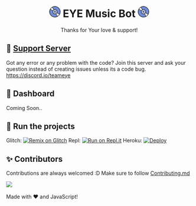 <h1 align="center"><img src="./assets/logo.gif" width="30px"> EYE Music Bot <img src="./assets/logo.gif" width="30px"></h1>
<p align="center">Thanks for Your love & support!</p>


## 📝 [Support Server](https://discord.io/teameye)

Got any error or any problem with the code? Join this server and ask your question instead of creating issues unless its a code bug. https://discord.io/teameye

## 📸 Dashboard

Coming Soon..

## 💨 Run the projects

Glitch: [![Remix on Glitch](https://cdn.glitch.com/2703baf2-b643-4da7-ab91-7ee2a2d00b5b%2Fremix-button.svg)](https://glitch.com/edit/#!/import/github/alonefx/EYE-Music)
Repl: [![Run on Repl.it](https://repl.it/badge/github/SudhanPlayz/Discord-MusicBot)](https://repl.it/github/alonefx/EYE-Music)
Heroku: [![Deploy](https://www.herokucdn.com/deploy/button.svg)](https://heroku.com/deploy?template=https://github.com/alonefx/EYE-Music)

## ✨ Contributors

Contributions are always welcomed :D Make sure to follow [Contributing.md](/CONTRIBUTING.md)

<a href="https://github.com/alonefx/EYE-Music/graphs/contributors">
  <img src="https://contributors-img.web.app/image?repo=alonefx/EYE-Music" />
</a>

Made with :heart: and JavaScript!

